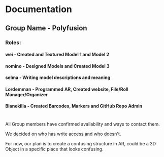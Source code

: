 # Documentation

## Group Name - Polyfusion

### Roles:
#### wei - Created and Textured Model 1 and Model 2
#### nomino - Designed Models and Created Model 3
#### selma - Writing model descriptions and meaning
#### Lordemman - Programmed AR, Created website, File/Roll Manager/Organizer
#### Blanekilla - Created Barcodes, Markers and GitHub Repo Admin
# 
# 
All Group members have confirmed availability and ways to contact them.

We decided on who has write access and who doesn't.

For now, our plan is to create a confusing structure in AR, could be a 3D Object in a specific place that looks confusing.
